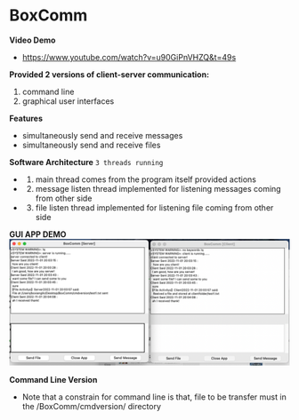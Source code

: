 # BoxComm

**Video Demo**
- https://www.youtube.com/watch?v=u90GiPnVHZQ&t=49s

**Provided 2 versions of client-server communication:**
1. command line
2. graphical user interfaces

**Features**
- simultaneously send and receive messages
- simultaneously send and receive files 

**Software Architecture**
`3 threads running `
- 1. main thread comes from the program itself provided actions 
- 2. message listen thread implemented for listening messages coming from other side
- 3. file listen thread implemented for listening file coming from other side

**GUI APP DEMO**
![](guiversion/img/appscreen.png)

**Command Line Version**
- Note that a constrain for command line is that, file to be transfer must in the /BoxComm/cmdversion/ directory